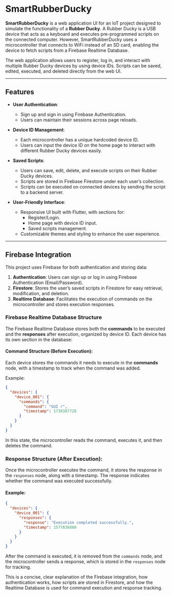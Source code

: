 # SmartRubberDucky

**SmartRubberDucky** is a web application UI for an IoT project designed to simulate the functionality of a **Rubber Ducky**. A Rubber Ducky is a USB device that acts as a keyboard and executes pre-programmed scripts on the connected computer. However, SmartRubberDucky uses a microcontroller that connects to WiFi instead of an SD card, enabling the device to fetch scripts from a Firebase Realtime Database. 

The web application allows users to register, log in, and interact with multiple Rubber Ducky devices by using device IDs. Scripts can be saved, edited, executed, and deleted directly from the web UI.

---

## Features

- **User Authentication**: 
  - Sign up and sign in using Firebase Authentication.
  - Users can maintain their sessions across page reloads.

- **Device ID Management**:
  - Each microcontroller has a unique hardcoded device ID.
  - Users can input the device ID on the home page to interact with different Rubber Ducky devices easily.

- **Saved Scripts**:
  - Users can save, edit, delete, and execute scripts on their Rubber Ducky devices.
  - Scripts are stored in Firebase Firestore under each user’s collection.
  - Scripts can be executed on connected devices by sending the script to a backend server.

- **User-Friendly Interface**:
  - Responsive UI built with Flutter, with sections for:
    - Register/Login.
    - Home page with device ID input.
    - Saved scripts management.
  - Customizable themes and styling to enhance the user experience.

---

## Firebase Integration

This project uses Firebase for both authentication and storing data:

1. **Authentication**: Users can sign up or log in using Firebase Authentication (Email/Password).
2. **Firestore**: Stores the user’s saved scripts in Firestore for easy retrieval, modification, and deletion.
3. **Realtime Database**: Facilitates the execution of commands on the microcontroller and stores execution responses.

### Firebase Realtime Database Structure

The Firebase Realtime Database stores both the **commands** to be executed and the **responses** after execution, organized by device ID. Each device has its own section in the database:

#### Command Structure (Before Execution):
Each device stores the commands it needs to execute in the **commands** node, with a timestamp to track when the command was added.

Example:

```json
{
  "devices": {
    "device_001": {
      "commands": {
        "command": "GUI r",
        "timestamp": 1730387728
      }
    }
  }
}
```

In this state, the microcontroller reads the command, executes it, and then deletes the command.

### Response Structure (After Execution):
Once the microcontroller executes the command, it stores the response in the `responses` node, along with a timestamp. The response indicates whether the command was executed successfully.

#### Example:

```json
{
  "devices": {
    "device_001": {
      "responses": {
        "response": "Execution completed successfully.",
        "timestamp": 1577836860
      }
    }
  }
}
```

After the command is executed, it is removed from the `commands` node, and the microcontroller sends a response, which is stored in the `responses` node for tracking.

This is a concise, clear explanation of the Firebase integration, how authentication works, how scripts are stored in Firestore, and how the Realtime Database is used for command execution and response tracking.

